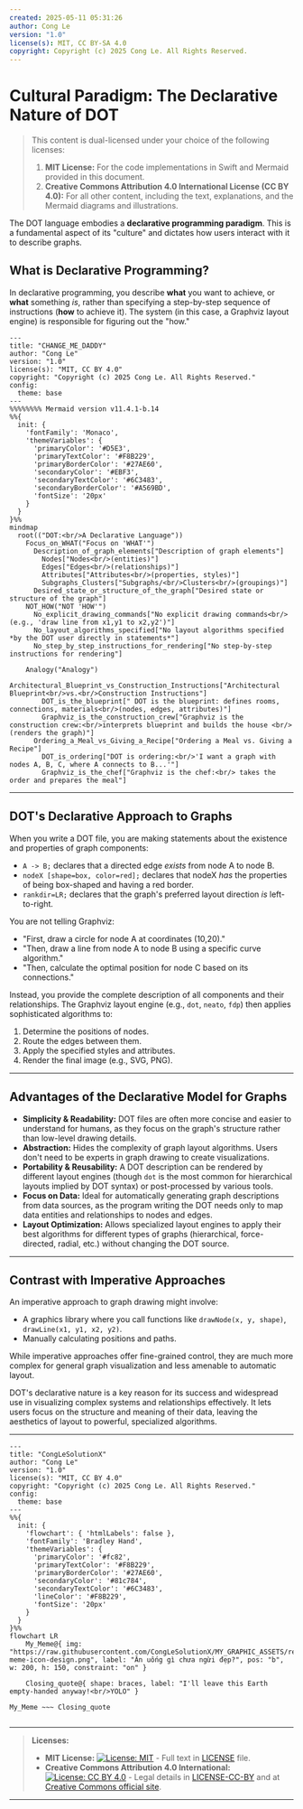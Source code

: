 ```yaml
---
created: 2025-05-11 05:31:26
author: Cong Le
version: "1.0"
license(s): MIT, CC BY-SA 4.0
copyright: Copyright (c) 2025 Cong Le. All Rights Reserved.
---
```





# Cultural Paradigm: The Declarative Nature of DOT


> This content is dual-licensed under your choice of the following licenses:
> 1.  **MIT License:** For the code implementations in Swift and Mermaid provided in this document.
> 2.  **Creative Commons Attribution 4.0 International License (CC BY 4.0):** For all other content, including the text, explanations, and the Mermaid diagrams and illustrations.



The DOT language embodies a **declarative programming paradigm**. This is a fundamental aspect of its "culture" and dictates how users interact with it to describe graphs.

## What is Declarative Programming?

In declarative programming, you describe **what** you want to achieve, or **what** something *is*, rather than specifying a step-by-step sequence of instructions (**how** to achieve it). The system (in this case, a Graphviz layout engine) is responsible for figuring out the "how."

```mermaid
---
title: "CHANGE_ME_DADDY"
author: "Cong Le"
version: "1.0"
license(s): "MIT, CC BY 4.0"
copyright: "Copyright (c) 2025 Cong Le. All Rights Reserved."
config:
  theme: base
---
%%%%%%%% Mermaid version v11.4.1-b.14
%%{
  init: {
    'fontFamily': 'Monaco',
    'themeVariables': {
      'primaryColor': '#D5E3',
      'primaryTextColor': '#F8B229',
      'primaryBorderColor': '#27AE60',
      'secondaryColor': '#EBF3',
      'secondaryTextColor': '#6C3483',
      'secondaryBorderColor': '#A569BD',
      'fontSize': '20px'
    }
  }
}%%
mindmap
  root(("DOT:<br/>A Declarative Language"))
    Focus_on_WHAT("Focus on 'WHAT'")
      Description_of_graph_elements["Description of graph elements"]
        Nodes["Nodes<br/>(entities)"]
        Edges["Edges<br/>(relationships)"]
        Attributes["Attributes<br/>(properties, styles)"]
        Subgraphs_Clusters["Subgraphs/<br/>Clusters<br/>(groupings)"]
      Desired_state_or_structure_of_the_graph["Desired state or structure of the graph"]
    NOT_HOW("NOT 'HOW'")
      No_explicit_drawing_commands["No explicit drawing commands<br/>(e.g., 'draw line from x1,y1 to x2,y2')"]
      No_layout_algorithms_specified["No layout algorithms specified *by the DOT user directly in statements*"]
      No_step_by_step_instructions_for_rendering["No step-by-step instructions for rendering"]

    Analogy("Analogy")
      Architectural_Blueprint_vs_Construction_Instructions["Architectural Blueprint<br/>vs.<br/>Construction Instructions"]
        DOT_is_the_blueprint[" DOT is the blueprint: defines rooms, connections, materials<br/>(nodes, edges, attributes)"]
        Graphviz_is_the_construction_crew["Graphviz is the construction crew:<br/>interprets blueprint and builds the house <br/>(renders the graph)"]
      Ordering_a_Meal_vs_Giving_a_Recipe["Ordering a Meal vs. Giving a Recipe"]
        DOT_is_ordering["DOT is ordering:<br/>'I want a graph with nodes A, B, C, where A connects to B...'"]
        Graphviz_is_the_chef["Graphviz is the chef:<br/> takes the order and prepares the meal"]
```

----

## DOT's Declarative Approach to Graphs

When you write a DOT file, you are making statements about the existence and properties of graph components:

*   `A -> B;` declares that a directed edge *exists* from node A to node B.
*   `nodeX [shape=box, color=red];` declares that nodeX *has* the properties of being box-shaped and having a red border.
*   `rankdir=LR;` declares that the graph's preferred layout direction *is* left-to-right.

You are not telling Graphviz:
*   "First, draw a circle for node A at coordinates (10,20)."
*   "Then, draw a line from node A to node B using a specific curve algorithm."
*   "Then, calculate the optimal position for node C based on its connections."

Instead, you provide the complete description of all components and their relationships. The Graphviz layout engine (e.g., `dot`, `neato`, `fdp`) then applies sophisticated algorithms to:

1.  Determine the positions of nodes.
2.  Route the edges between them.
3.  Apply the specified styles and attributes.
4.  Render the final image (e.g., SVG, PNG).

---

## Advantages of the Declarative Model for Graphs

*   **Simplicity & Readability:** DOT files are often more concise and easier to understand for humans, as they focus on the graph's structure rather than low-level drawing details.
*   **Abstraction:** Hides the complexity of graph layout algorithms. Users don't need to be experts in graph drawing to create visualizations.
*   **Portability & Reusability:** A DOT description can be rendered by different layout engines (though `dot` is the most common for hierarchical layouts implied by DOT syntax) or post-processed by various tools.
*   **Focus on Data:** Ideal for automatically generating graph descriptions from data sources, as the program writing the DOT needs only to map data entities and relationships to nodes and edges.
*   **Layout Optimization:** Allows specialized layout engines to apply their best algorithms for different types of graphs (hierarchical, force-directed, radial, etc.) without changing the DOT source.

----

## Contrast with Imperative Approaches

An imperative approach to graph drawing might involve:
*   A graphics library where you call functions like `drawNode(x, y, shape)`, `drawLine(x1, y1, x2, y2)`.
*   Manually calculating positions and paths.

While imperative approaches offer fine-grained control, they are much more complex for general graph visualization and less amenable to automatic layout.

DOT's declarative nature is a key reason for its success and widespread use in visualizing complex systems and relationships effectively. It lets users focus on the structure and meaning of their data, leaving the aesthetics of layout to powerful, specialized algorithms.



---

<!-- 
```mermaid
%% Current Mermaid version
info
```
-->


```mermaid
---
title: "CongLeSolutionX"
author: "Cong Le"
version: "1.0"
license(s): "MIT, CC BY 4.0"
copyright: "Copyright (c) 2025 Cong Le. All Rights Reserved."
config:
  theme: base
---
%%{
  init: {
    'flowchart': { 'htmlLabels': false },
    'fontFamily': 'Bradley Hand',
    'themeVariables': {
      'primaryColor': '#fc82',
      'primaryTextColor': '#F8B229',
      'primaryBorderColor': '#27AE60',
      'secondaryColor': '#81c784',
      'secondaryTextColor': '#6C3483',
      'lineColor': '#F8B229',
      'fontSize': '20px'
    }
  }
}%%
flowchart LR
    My_Meme@{ img: "https://raw.githubusercontent.com/CongLeSolutionX/MY_GRAPHIC_ASSETS/refs/heads/Designing_graphic_syntax/MY_MEME/My-meme-icon-design.png", label: "Ăn uống gì chưa ngừi đẹp?", pos: "b", w: 200, h: 150, constraint: "on" }

    Closing_quote@{ shape: braces, label: "I'll leave this Earth empty-handed anyway!<br/>YOLO" }

My_Meme ~~~ Closing_quote


```



---
>**Licenses:**
>
>- **MIT License:**  [![License: MIT](https://img.shields.io/badge/License-MIT-yellow.svg)](LICENSE) - Full text in [LICENSE](LICENSE) file.
>- **Creative Commons Attribution 4.0 International:** [![License: CC BY 4.0](https://licensebuttons.net/l/by/4.0/88x31.png)](LICENSE-CC-BY) - Legal details in [LICENSE-CC-BY](LICENSE-CC-BY) and at [Creative Commons official site](http://creativecommons.org/licenses/by/4.0/).
>
---